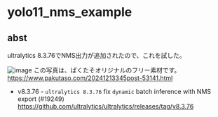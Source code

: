 # yolo11_nms_example

## abst

ultralytics 8.3.76でNMS出力が追加されたので、これを試した。

![image](https://github.com/user-attachments/assets/37eb4b3a-16cc-4abc-bf63-6e4c624f5ad5)
この写真は、ぱくたそオリジナルのフリー素材です。
https://www.pakutaso.com/20241213345post-53141.html

* v8.3.76 - `ultralytics 8.3.76` fix `dynamic` batch inference with NMS export (#19249)
https://github.com/ultralytics/ultralytics/releases/tag/v8.3.76
